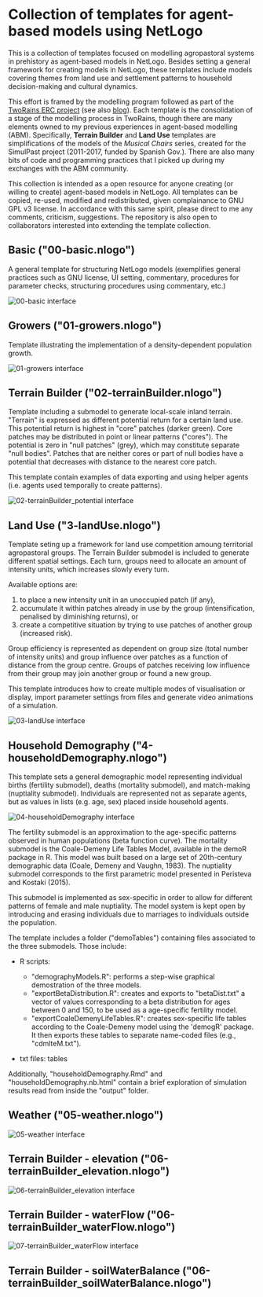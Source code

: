 # Collection of templates for agent-based models using NetLogo

This is a collection of templates focused on modelling agropastoral systems in prehistory as agent-based models in NetLogo. Besides setting a general framework for creating models in NetLogo, these templates include models covering themes from land use and settlement patterns to household decision-making and cultural dynamics.

This effort is framed by the modelling program followed as part of the [TwoRains ERC project](https://www.arch.cam.ac.uk/research/projects/two-rains) (see also [blog](https://tworains.wordpress.com/)). Each template is the consolidation of a stage of the modelling process in TwoRains, though there are many elements owned to my previous experiences in agent-based modelling (ABM). Specifically, **Terrain Builder** and **Land Use** templates are simplifications of the models of the *Musical Chairs* series, created for the SimulPast project (2011-2017, funded by Spanish Gov.). There are also many bits of code and programming practices that I picked up during my exchanges with the ABM community.

This collection is intended as a open resource for anyone creating (or willing to create) agent-based models in NetLogo. All templates can be copied, re-used, modified and redistributed, given complainance to GNU GPL v3 license. In accordance with this same spirit, please direct to me any comments, criticism, suggestions. The repository is also open to collaborators interested into extending the template collection.

## Basic ("00-basic.nlogo")

A general template for structuring NetLogo models (exemplifies general practices such as GNU license, UI setting, commentary, procedures for parameter checks, structuring procedures using commentary, etc.)

![00-basic interface](screenshots/00-basic%20interface.png)

## Growers ("01-growers.nlogo")

Template illustrating the implementation of a density-dependent population growth.

![01-growers interface](screenshots/01-growers%20interface.png)

## Terrain Builder ("02-terrainBuilder.nlogo")

Template including a submodel to generate local-scale inland terrain. "Terrain" is expressed as different potential return for a certain land use. This potential return is highest in "core" patches (darker green). Core patches may be distributed in point or linear patterns ("cores"). The potential is zero in "null patches" (grey), which may constitute separate "null bodies". Patches that are neither cores or part of null bodies have a potential that decreases with distance to the nearest core patch.

This template contain examples of data exporting and using helper agents (i.e. agents used temporally to create patterns).

![02-terrainBuilder_potential interface](screenshots/02-terrainBuilder_potential%20interface.png)

## Land Use ("3-landUse.nlogo")

Template seting up a framework for land use competition amoung territorial agropastoral groups. The Terrain Builder submodel is included to generate different spatial settings. Each turn, groups need to allocate an amount of intensity units, which increases slowly every turn.

Available options are: 

1. to place a new intensity unit in an unoccupied patch (if any),  
2. accumulate it within patches already in use by the group (intensification, penalised by diminishing returns), or  
3. create a competitive situation by trying to use patches of another group (increased risk).

Group efficiency is represented as dependent on group size (total number of intensity units) and group influence over patches as a function of distance from the group centre. Groups of patches receiving low influence from their group may join another group or found a new group.

This template introduces how to create multiple modes of visualisation or display, import parameter settings from files and generate video animations of a simulation.

![03-landUse interface](screenshots/03-landUse%20interface.png)

## Household Demography ("4-householdDemography.nlogo")

This template sets a general demographic model representing individual births (fertility submodel), deaths (mortality submodel), and match-making (nuptiality submodel). Individuals are represented not as separate agents, but as values in lists (e.g. age, sex) placed inside household agents.

![04-householdDemography interface](screenshots/04-householdDemography%20interface.png)

The fertility submodel is an approximation to the age-specific patterns observed in human populations (beta function curve). The mortality submodel is the Coale-Demeny Life Tables Model, available in the demoR package in R. This model was built based on a large set of 20th-century demographic data (Coale, Demeny and Vaughn, 1983). The nuptiality submodel corresponds to the first parametric model presented in Peristeva and Kostaki (2015).

This submodel is implemented as sex-specific in order to allow for different patterns of female and male nuptiality. The model system is kept open by introducing and erasing individuals due to marriages to individuals outside the population.

The template includes a folder ("demoTables") containing files associated to the three submodels. Those include:

- R scripts:
  -  "demographyModels.R": performs a step-wise graphical demostration of the three models.
  -  "exportBetaDistribution.R": creates and exports to "betaDist.txt" a vector of values corresponding to a beta distribution for ages between 0 and 150, to be used as a age-specific fertility model.
  -  "exportCoaleDemenyLifeTables.R": creates sex-specific life tables according to the Coale-Demeny model using the 'demogR' package. It then exports these tables to separate name-coded files (e.g., "cdmlteM.txt").

- txt files: tables

Additionally, "householdDemography.Rmd" and "householdDemography.nb.html" contain a brief exploration of simulation results read from inside the "output" folder.

## Weather ("05-weather.nlogo")

![05-weather interface](screenshots/05-weather%20interface.png)

## Terrain Builder - elevation ("06-terrainBuilder_elevation.nlogo")

![06-terrainBuilder_elevation interface](screenshots/06-terrainBuilder_elevation%20interface.png)

## Terrain Builder - waterFlow ("06-terrainBuilder_waterFlow.nlogo")

![07-terrainBuilder_waterFlow interface](screenshots/07-terrainBuilder_waterFlow%20interface.png)

## Terrain Builder - soilWaterBalance ("06-terrainBuilder_soilWaterBalance.nlogo")



